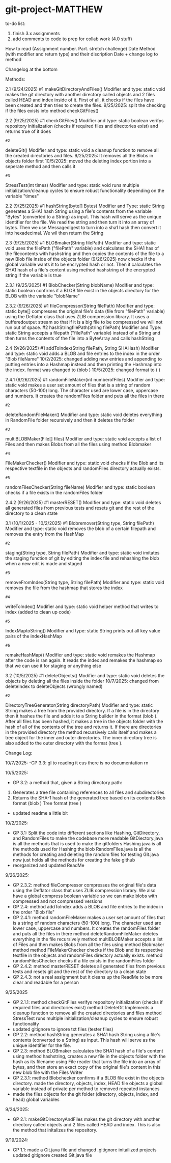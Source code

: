 # git-project-MATTHEW

to-do list:
1. finish 3.x assignments
2. add comments to code to prep for collab work (4.0 stuff)

How to read
(Assignment number. Part. stretch challenge) Date 
Method (with modifier and return type) and their discription
Date + change log to method

Changelog at the bottom

Methods:

2.1 (9/24/2025)
    #1
makeGitDirectoryAndFiles()
Modifier and type: static void
makes the git directory with another directory called objects and 2 files called HEAD and index inside of it. First of all, it checks if the files have been created and then tries to create the files. 
    9/25/2025: split the checking if the files exists into method checkGitFiles()

2.2 (9/25/2025)
    #1
checkGitFiles()
Modifier and type: static boolean
verifys repository initialization (checks if required files and directories exist) and returns true of it does

    #2
deleteGit()
Modifier and type: static void
a cleanup function to remove all the created directories and files.
    9/25/2025: It removes all the Blobs in objects folder first
    10/5/2025: moved the deleting index portion into a seperate method and then calls it

    #3
StressTest(int times)
Modifier and type: static void
runs multiple initialization/cleanup cycles to ensure robust functionality depending on the variable "times"

2.2 (9/25/2025)
    #1
hashString(byte[] Bytes)
Modifier and Type: static String
generates a SHA1 hash String using a file's contents from the variable "Bytes" (converted to a String) as input. This hash will serve as the unique identifier for the file. We read the string and then turn it into an array of bytes. Then we use Messagedigest to turn into a sha1 hash then convert it into hexadecimal. We wil then return the String

2.3 (9/25/2025)
    #1
BLOBmaker(String filePath)
Modifier and type: static void
uses the filePath ("filePath" variable) and calculates the SHA1 has of the filecontents with hashstring and then copies the contents of the file to a new Blob file inside of the objects folder
    (9/26/2025) now checks if the global variable wants it to be encrypted hash or not. Then it calculates the SHA1 hash of a file's content using method hashstring of the encrypted string if the variable is true

2.3.1 (9/25/2025)
    #1
BlobChecker(String blobName)
Modifier and type: static boolean
confirms if a BLOB file exist in the objects directory for the BLOB with the variable "blobName"

2.3.2 (9/26/2025)
    #1
fileCompressor(String filePath)
Modifier and type: static byte[]
compresses the original file's data (file from "filePath" variable) using the Deflator class that uses ZLIB compression library. It uses a bufferedoutput stream so that if it is a big file to be compressed we will not run out of space. 
  #2
hashStringfilePath(String filePath)
Modifier and Type: static String
accepts a filepath ("filePath" variable) instead of a String and then turns the contents of the file into a ByteArray and calls hashString

2.4 (9/26/2025)
    #1
addToIndex(String filePath, String SHAHash)
Modifier and type: static void
adds a BLOB and file entries to the index in the order "Blob fileName"
    10/2/2025: changed adding new entries and appending to putting entries into a Hashmap instead and then printing the Hashmap into the index. format was changed to (blob <SHA1> <Pathname>)
    10/5/2025: changed format to (<SHA1> <Pathname>)

2.4.1 (9/26/2025)
    #1
randomFileMaker(int numberofFiles)
Modifier and type: static void
makes a user set amount of files that is a string of random characters (50-100) long. The character used are lower case, uppercase and numbers. It creates the randomFiles folder and puts all the files in there

    #2
deleteRandomFileMaker()
Modifier and type: static void
deletes everything in RandomFile folder recursively and then it deletes the folder

    #3
multiBLOBMaker(File[] files)
Modifier and type: static void
accepts a list of Files and then makes Blobs from all the files using method Blobmaker 

    #4
FileMakerChecker()
Modifier and type: static void
checks if the Blob and its respective textfile in the objects and randomFiles directory actually exists.

    #5
randomFilesChecker(String fileName)
Modifier and type: static boolean
checks if a file exists in the randomFiles folder

2.4.2 (9/26/2025)
    #1
masterRESET()
Modifier and type: static void 
deletes all generated files from previous tests and resets git and the rest of the directory to a clean state

3.1 (10/1/2025 - 10/2/2025)
    #1
Blobremover(String type, String filePath)
Modifier and type: static void
removes the blob of a certain filepath and removes the entry from the HashMap

    #2
staging(String type, String filePath)
Modifier and type: static void
imitates the staging function of git by editing the index file and rehashing the blob when a new edit is made and staged

    #3
removeFromIndex(String type, String filePath)
Modifier and type: static void
removes the file from the hashmap that stores the index

    #4
writeToIndex()
Modifier and type: static void
helper method that writes to index (added to clean up code)

    #5
IndexMaptoString()
Modifier and type: static String 
prints out all key value pairs of the indexHashMap

    #6
remakeHashMap()
Modifier and type: static void
remakes the Hashmap after the code is ran again. It reads the index and remakes the hashmap so that we can use it for staging or anything else

3.2 (10/5/2025)
    #1 
deleteObjects()
Modifier and type: static void
deletes the objects by deleting all the files inside the folder
    10/7/2025: changed from deleteIndex to deleteObjects (wrongly named)

    #2
DirectoryTreeGenerator(String directoryPath)
Modifier and type: static String
makes a tree from the provided directory. If a file is in the directory then it hashes the file and adds it to a String builder in the format (blob <SHA1> <pathName>). After all files has been hashed, it makes a tree in the objects folder with the hash of all of the contents of the tree and returns it. If there are directories in the provided directory the method recursively calls itself and makes a tree object for the inner and outer directories. The inner directory tree is also added to the outer directory with the format (tree <SHA1> <pathName>).


Change Log:

10/7/2025:
-GP 3.3: gl to reading it cus there is no documentation rn

10/5/2025:
- GP 3.2:  a method that, given a String directory path:
1. Generates a tree file containing references to all files and subdirectories
2. Returns the SHA-1 hash of the generated tree based on its contents
Blob format (blob <SHA1> <pathName>)
Tree format (tree <SHA1> <pathName>)
- updated readme a little bit

10/2/2025:
- GP 3.1: Split the code into different sections like Hashing, GitDirectory, and RandomFiles to make the codebase more readable
GitDiectory.java is all the methods that is used to make the gitfolders
Hashing.java is all the methods used for Hashing the blob
RandomFiles.java is all the methods for creating and deleting the random files for testing
Git.java now just holds all the methods for creating the fake github
- reorganized and updated ReadMe

9/26/2025:
- GP 2.3.2: method fileCompressor compresses the original file's data using the Deflator class that uses ZLIB compression library. We also have a global compress boolean variable so we can make blobs with compressed and not compressed versions
- GP 2.4: method addToIndex adds a BLOB and file entries to the index in the order "Blob file"
- GP 2.4.1: method randomFileMaker makes a user set amount of files that is a string of random characters (50-100) long. The character used are lower case, uppercase and numbers. It creates the randomFiles folder and puts all the files in there
method deleteRandomFileMaker deletes everything in the file recursively
method multiBLOBMaker accepts a list of Files and then makes Blobs from all the files using method Blobmaker
method
method FileMakerChecker checks if the Blob and its respective textfile in the objects and randomFiles directory actually exists.
method randomFilesChecker checks if a file exists in the randomFiles folder
- GP 2.4.2: method masterRESET deletes all generated files from previous tests and resets git and the rest of the directory to a clean state
- GP 2.4.3: not a real assignment but it cleans up the ReadMe to be more clear and readable for a person


9/25/2025
- GP 2.1.1: method checkGitFiles verifys repository initialization (checks if required files and directories exist)
method DeleteGit Implements a cleanup function to remove all the created directories and files
method StressTest runs multiple initialization/cleanup cycles to ensure robust functionality
- updated gitignore to ignore txt files (tester files)
- GP 2.2: method hashString generates a SHA1 hash String using a file's contents (converted to a String) as input. This hash will serve as the unique identifier for the file.
- GP 2.3: method BLOBmaker calculates the SHA1 hash of a file's content using method hashstring, creates a new file in the objects folder with the hash as its filename using File reader that turns the file into an array of bytes, and then store an exact copy of the original file's content in this new blob file with the Files Writer
- GP 2.3.1: method Blobchecker confirms if a BLOB file exist in the objects directory.
made the directory, objects, index, HEAD file objects a global variable instead of private per method to removed repeated instances
- made the files objects for the git folder (directory, objects, index, and head) global variables 

9/24/2025:
- GP 2.1: makeGitDirectoryAndFiles makes the git directory with another directory called objects and 2 files called HEAD and index. This is also the method that initalizes the repository.

9/19/2024:
- GP 1.1: made a Git.java file and changed .gitignore
initailized projects
updated gitignore
created Git.java file